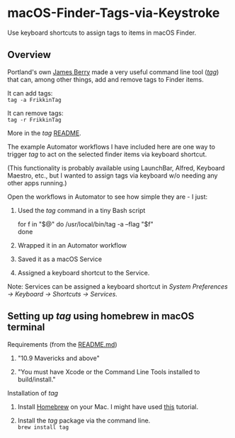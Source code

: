 # macOS-Finder-Tags-via-Keystroke  
Use keyboard shortcuts to assign tags to items in macOS Finder.

## Overview  
Portland's own [James Berry](https://github.com/jdberry) made a very useful command line tool (_[tag](https://github.com/jdberry/tag)_) that can, among other things, add and remove tags to Finder items.  

It can add tags:  
`tag -a FrikkinTag`  

It can remove tags:  
`tag -r FrikkinTag`

More in the _tag_ [README](https://github.com/jdberry/tag).  

The example Automator workflows I have included here are one way to trigger _tag_ to act on the selected finder items via keyboard shortcut.  

(This functionality is probably available using LaunchBar, Alfred, Keyboard Maestro, etc., but I wanted to assign tags via keyboard w/o needing any other apps running.)  


Open the workflows in Automator to see how simple they are - I just:  
1. Used the _tag_ command in a tiny Bash script  

    for f in "$@"  
    do  
    /usr/local/bin/tag -a –flag "$f"  
    done  

2. Wrapped it in an Automator workflow  
3. Saved it as a macOS Service  
4. Assigned a keyboard shortcut to the Service.  

Note: Services can be assigned a keyboard shortcut in _System Preferences -> Keyboard -> Shortcuts -> Services._  


## Setting up _tag_ using homebrew in macOS terminal  
Requirements (from the [README.md](https://github.com/jdberry/tag/blob/master/README.md))  
1. "10.9 Mavericks and above"  

2. "You must have Xcode or the Command Line Tools installed to build/install."

Installation of _tag_  
1. Install [Homebrew](https://github.com/Homebrew/brew/) on your Mac. 
	I might have used [this](https://www.moncefbelyamani.com/how-to-install-xcode-homebrew-git-rvm-ruby-on-mac/) tutorial.  

2. Install the _tag_ package via the command line.  
`brew install tag`  
